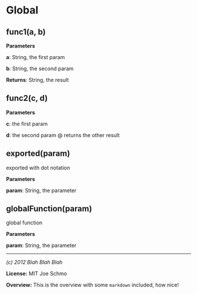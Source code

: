 Global
===



func1(a, b) 
-----------------------------
**Parameters**

**a**: String, the first param

**b**: String, the second param

**Returns**: String, the result

func2(c, d) 
-----------------------------
**Parameters**

**c**: the first param

**d**: the second param
@ returns the other result


exported(param) 
-----------------------------
exported with dot notation

**Parameters**

**param**: String, the parameter


globalFunction(param) 
-----------------------------
global function

**Parameters**

**param**: String, the parameter



---

*(c) 2012 Blah Blah Blah*

**License:** MIT Joe Schmo

**Overview:** This is the overview with some `markdown` included, how nice!


